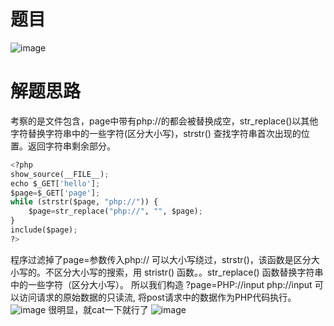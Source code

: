 # 题目
![image](https://user-images.githubusercontent.com/24989246/173817143-75fa291a-d14e-4a97-8a8e-a6fa9ec8a00f.png)

# 解题思路
考察的是文件包含，page中带有php://的都会被替换成空，str_replace()以其他字符替换字符串中的一些字符(区分大小写)，strstr() 查找字符串首次出现的位置。返回字符串剩余部分。
```python
<?php
show_source(__FILE__);
echo $_GET['hello'];
$page=$_GET['page'];
while (strstr($page, "php://")) {
    $page=str_replace("php://", "", $page);
}
include($page);
?>
```
程序过滤掉了page=参数传入php://
可以大小写绕过，strstr()，该函数是区分大小写的。不区分大小写的搜索，用 stristr() 函数。。str_replace() 函数替换字符串中的一些字符（区分大小写）。
所以我们构造 ?page=PHP://input
php://input 可以访问请求的原始数据的只读流, 将post请求中的数据作为PHP代码执行。
![image](https://user-images.githubusercontent.com/24989246/173817566-52277ee1-7826-4a58-bf0e-774500199832.png)
很明显，就cat一下就行了
![image](https://user-images.githubusercontent.com/24989246/173817657-33d3f676-ea0c-4ce6-96d0-6d4d74df91e1.png)

